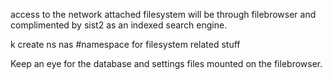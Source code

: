 
access to the network attached filesystem will be through filebrowser and complimented by sist2 as an indexed search engine.




k create ns nas #namespace for filesystem related stuff

Keep an eye for the database and settings files mounted on the filebrowser.




